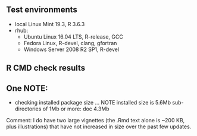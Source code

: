 ## Test environments
* local Linux Mint 19.3, R 3.6.3
* rhub:
  - Ubuntu Linux 16.04 LTS, R-release, GCC
  - Fedora Linux, R-devel, clang, gfortran
  - Windows Server 2008 R2 SP1, R-devel

## R CMD check results
One NOTE:
------
* checking installed package size ... NOTE
  installed size is  5.6Mb
  sub-directories of 1Mb or more:
    doc   4.3Mb
    
Comment: I do have two large vignettes (the .Rmd text alone is ~200 KB, plus illustrations) that have not increased in size over the past few updates.
